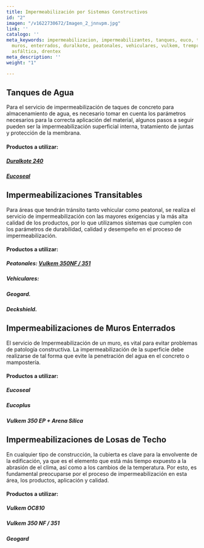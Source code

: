 ```yaml
---
title: Impermeabilización por Sistemas Constructivos
id: "2"
imagen: "/v1622730672/Imagen_2_jnnvpm.jpg"
link: ''
catalogo: ''
meta_keywords: impermeabilizacion, impermeabilizantes, tanques, euco, transitables,
  muros, enterrados, duralkote, peatonales, vehiculares, vulkem, tremproof, emulsión
  asfáltica, drentex
meta_description: ''
weight: "1"

---
```

## **Tanques de Agua**

Para el servicio de impermeabilización de taques de concreto                            para almacenamiento de agua, es necesario tomar en cuenta los parámetros necesarios para la correcta aplicación del material, algunos pasos a seguir pueden ser la impermeabilización superficial interna, tratamiento de juntas y protección de la membrana.

#### Productos a utilizar:

##### [Duralkote 240](https://www.nvtconstruccion.com/productos/recubrimientos-epoxicos/)

##### [Eucoseal](https://www.nvtconstruccion.com/productos/impermeabilizantes-cementicios/)

## **Impermeabilizaciones Transitables**

Para áreas que tendrán tránsito tanto vehicular como peatonal, se realiza el servicio de impermeabilización con las mayores exigencias y la más alta calidad de los productos, por lo que utilizamos sistemas que cumplen con los parámetros de durabilidad, calidad y desempeño en el proceso de impermeabilización.

#### Productos a utilizar:

##### Peatonales: [Vulkem 350NF / 351](https://www.nvtconstruccion.com/productos/impermeabilizantes-base-poliuretano/)

##### Vehiculares:

##### Geogard.

##### Deckshield.

## **Impermeabilizaciones de Muros Enterrados**

El servicio de Impermeabilización de un muro, es vital para evitar problemas de patología constructiva. La impermeabilización de la superficie debe realizarse de tal forma que evite la penetración del agua en el concreto o mampostería.

#### Productos a utilizar:

##### Eucoseal

##### Eucoplus

##### Vulkem 350 EP + Arena Sílica

## **Impermeabilizaciones de Losas de Techo**

En cualquier tipo de construcción, la cubierta es clave para la envolvente de la edificación, ya que es el elemento que está más tiempo expuesto a la abrasión de el clima, así como a los cambios de la temperatura. Por esto, es fundamental preocuparse por el proceso de impermeabilización en esta área, los productos, aplicación y calidad.

#### Productos a utilizar:

##### Vulkem OC810

##### Vulkem 350 NF / 351

##### Geogard